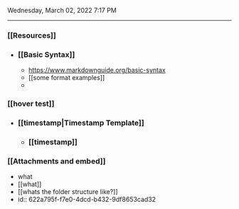 Wednesday, March 02, 2022  7:17 PM

-------------------------

### [[Resources]]
- ### [[Basic Syntax]]
	- https://www.markdownguide.org/basic-syntax
	- [[some format examples]]
	-
### [[hover test]]
- ### [[timestamp|Timestamp Template]]
	- ### [[timestamp]]
### [[Attachments and embed]]
- what
- [[what]]
- [[whats the folder structure like?]]
- id:: 622a795f-f7e0-4dcd-b432-9df8653cad32